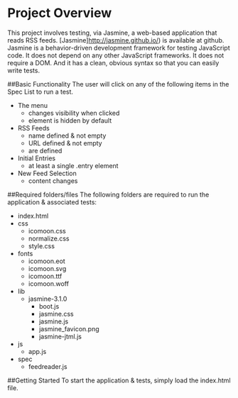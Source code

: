 # Project Overview
This project involves testing, via Jasmine, a web-based application that reads RSS feeds. [Jasmine]http://jasmine.github.io/) is available at github.  Jasmine is a behavior-driven development framework for testing JavaScript code. It does not depend on any other JavaScript frameworks. It does not require a DOM. And it has a clean, obvious syntax so that you can easily write tests.

##Basic Functionality
The user will click on any of the following items in the Spec List to run a test.
- The menu
  - changes visibility when clicked
  - element is hidden by default
- RSS Feeds
  - name defined & not empty
  - URL defined & not empty
  - are defined
- Initial Entries
  - at least a single .entry element
- New Feed Selection
  - content changes

##Required folders/files
The following folders are required to run the application & associated tests:

- index.html
- css
  - icomoon.css
  - normalize.css
  - style.css
- fonts
  - icomoon.eot
  - icomoon.svg
  - icomoon.ttf
  - icomoon.woff
- lib
  - jasmine-3.1.0
    - boot.js
    - jasmine.css
    - jasmine.js
    - jasmine_favicon.png
    - jasmine-jtml.js
- js
  - app.js
- spec
  - feedreader.js

##Getting Started
To start the application & tests, simply load the index.html file.

